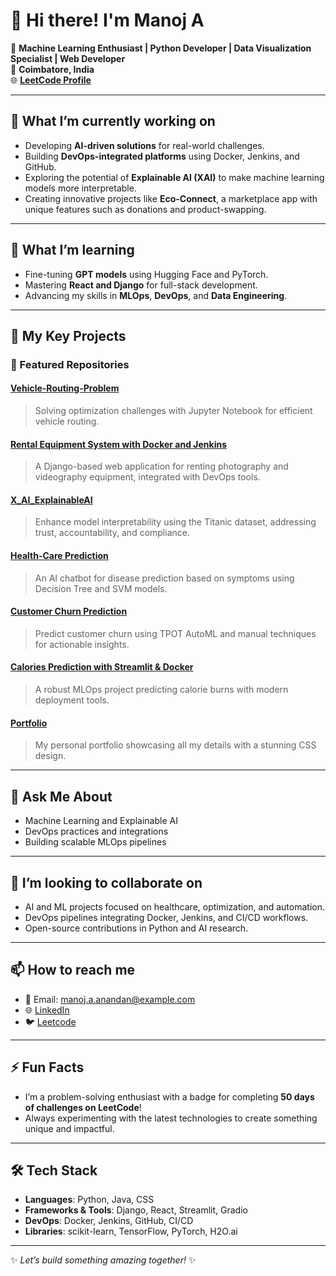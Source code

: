 # 👋 Hi there! I'm Manoj A 

🚀 **Machine Learning Enthusiast | Python Developer | Data Visualization Specialist | Web Developer**  
📍 **Coimbatore, India**  
🌐 **[LeetCode Profile](https://leetcode.com/u/manoj55802/)**  

---

## 🔭 What I’m currently working on
- Developing **AI-driven solutions** for real-world challenges.  
- Building **DevOps-integrated platforms** using Docker, Jenkins, and GitHub.  
- Exploring the potential of **Explainable AI (XAI)** to make machine learning models more interpretable.  
- Creating innovative projects like **Eco-Connect**, a marketplace app with unique features such as donations and product-swapping.

---

## 🌱 What I’m learning
- Fine-tuning **GPT models** using Hugging Face and PyTorch.  
- Mastering **React and Django** for full-stack development.  
- Advancing my skills in **MLOps**, **DevOps**, and **Data Engineering**.  

---

## 📂 My Key Projects
### 🌟 Featured Repositories
#### [**Vehicle-Routing-Problem**](https://github.com/Manoj-A-Anandan/Vehicle-Routing-Problem)  
> Solving optimization challenges with Jupyter Notebook for efficient vehicle routing.

#### [**Rental Equipment System with Docker and Jenkins**](https://github.com/Manoj-A-Anandan/Rental_Equipment_System_Docker_Jenkins)  
> A Django-based web application for renting photography and videography equipment, integrated with DevOps tools.

#### [**X_AI_ExplainableAI**](https://github.com/Manoj-A-Anandan/X_AI_ExplainableAI)  
> Enhance model interpretability using the Titanic dataset, addressing trust, accountability, and compliance.

#### [**Health-Care Prediction**](https://github.com/Manoj-A-Anandan/Health-care-Prediction)  
> An AI chatbot for disease prediction based on symptoms using Decision Tree and SVM models.

#### [**Customer Churn Prediction**](https://github.com/Manoj-A-Anandan/Customer_churn_prediction_MANUAL_AUTOML)  
> Predict customer churn using TPOT AutoML and manual techniques for actionable insights.

#### [**Calories Prediction with Streamlit & Docker**](https://github.com/Manoj-A-Anandan/Calories-Prediction-MLOps-Streamlit-Docker)  
> A robust MLOps project predicting calorie burns with modern deployment tools.

#### [**Portfolio**](https://github.com/Manoj-A-Anandan/portfolio)  
> My personal portfolio showcasing all my details with a stunning CSS design.

---

## 💬 Ask Me About
- Machine Learning and Explainable AI  
- DevOps practices and integrations
- Building scalable MLOps pipelines  

---

## 👯 I’m looking to collaborate on
- AI and ML projects focused on healthcare, optimization, and automation.  
- DevOps pipelines integrating Docker, Jenkins, and CI/CD workflows.  
- Open-source contributions in Python and AI research.

---

## 📫 How to reach me
- 📧 Email: [manoj.a.anandan@example.com](mailto:manoj.a.anandan@example.com)  
- 🌐 [LinkedIn](https://linkedin.com/in/manoj-a-anandan)  
- 🐦 [Leetcode](https://leetcode.com/u/manoj55802/)  

---

## ⚡ Fun Facts
- I’m a problem-solving enthusiast with a badge for completing **50 days of challenges on LeetCode**!  
- Always experimenting with the latest technologies to create something unique and impactful.  

---

## 🛠️ Tech Stack
- **Languages**: Python, Java, CSS  
- **Frameworks & Tools**: Django, React, Streamlit, Gradio  
- **DevOps**: Docker, Jenkins, GitHub, CI/CD  
- **Libraries**: scikit-learn, TensorFlow, PyTorch, H2O.ai  

---

✨ _Let’s build something amazing together!_ ✨
